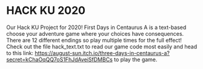 # HACK KU 2020
Our Hack KU Project for 2020! 
First Days in Centaurus A is a text-based choose your adventure game where your choices have consequences. There are 12 different endings so play multiple times for the full effect! 
Check out the file hack_text.txt to read our game code most easily and head to this link: https://august-sun.itch.io/three-days-in-centaurus-a?secret=kChaOqQQ7oS1FhJdAveiSfDMBCs to play the game.
